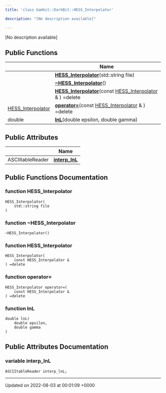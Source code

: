 ```yaml
---
title: 'class Gambit::DarkBit::HESS_Interpolator'

description: "[No description available]"

---
```









[No description available]

## Public Functions

|                | Name           |
| -------------- | -------------- |
| | **[HESS_Interpolator](/documentation/code/colliderbit_development/classes/classgambit_1_1darkbit_1_1hess__interpolator/#function-hess-interpolator)**(std::string file) |
| | **[~HESS_Interpolator](/documentation/code/colliderbit_development/classes/classgambit_1_1darkbit_1_1hess__interpolator/#function-~hess-interpolator)**() |
| | **[HESS_Interpolator](/documentation/code/colliderbit_development/classes/classgambit_1_1darkbit_1_1hess__interpolator/#function-hess-interpolator)**(const [HESS_Interpolator](/documentation/code/colliderbit_development/classes/classgambit_1_1darkbit_1_1hess__interpolator/) & ) =delete |
| [HESS_Interpolator](/documentation/code/colliderbit_development/classes/classgambit_1_1darkbit_1_1hess__interpolator/) | **[operator=](/documentation/code/colliderbit_development/classes/classgambit_1_1darkbit_1_1hess__interpolator/#function-operator=)**(const [HESS_Interpolator](/documentation/code/colliderbit_development/classes/classgambit_1_1darkbit_1_1hess__interpolator/) & ) =delete |
| double | **[lnL](/documentation/code/colliderbit_development/classes/classgambit_1_1darkbit_1_1hess__interpolator/#function-lnl)**(double epsilon, double gamma) |

## Public Attributes

|                | Name           |
| -------------- | -------------- |
| ASCIItableReader | **[interp_lnL](/documentation/code/colliderbit_development/classes/classgambit_1_1darkbit_1_1hess__interpolator/#variable-interp-lnl)**  |

## Public Functions Documentation

### function HESS_Interpolator

```
HESS_Interpolator(
    std::string file
)
```


### function ~HESS_Interpolator

```
~HESS_Interpolator()
```


### function HESS_Interpolator

```
HESS_Interpolator(
    const HESS_Interpolator & 
) =delete
```


### function operator=

```
HESS_Interpolator operator=(
    const HESS_Interpolator & 
) =delete
```


### function lnL

```
double lnL(
    double epsilon,
    double gamma
)
```


## Public Attributes Documentation

### variable interp_lnL

```
ASCIItableReader interp_lnL;
```


-------------------------------

Updated on 2022-08-03 at 00:01:09 +0000